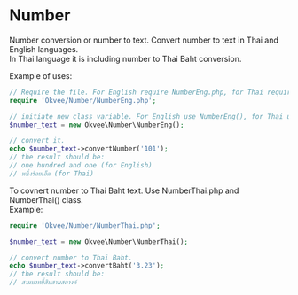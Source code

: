 Number
======

Number conversion or number to text. Convert number to text in Thai and English languages.<br>
In Thai language it is including number to Thai Baht conversion.

Example of uses:
```php
// Require the file. For English require NumberEng.php, for Thai require NumberThai.php
require 'Okvee/Number/NumberEng.php';

// initiate new class variable. For English use NumberEng(), for Thai use NumberThai()
$number_text = new Okvee\Number\NumberEng();

// convert it.
echo $number_text->convertNumber('101');
// the result should be:
// one hundred and one (for English)
// หนึ่งร้อยเอ็ด (for Thai)
```

To covnert number to Thai Baht text. Use NumberThai.php and NumberThai() class.<br>
Example:
```php
require 'Okvee/Number/NumberThai.php';

$number_text = new Okvee\Number\NumberThai();

// convert number to Thai Baht.
echo $number_text->convertBaht('3.23');
// the result should be:
// สามบาทยี่สิบสามสตางค์
```
